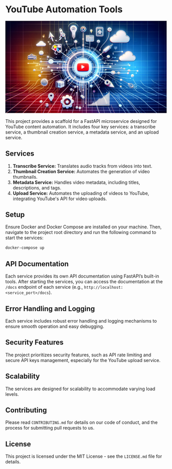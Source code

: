# YouTube Automation Tools

![Logo](logo.jpg)

This project provides a scaffold for a FastAPI microservice designed for YouTube content automation. It includes four key services: a transcribe service, a thumbnail creation service, a metadata service, and an upload service.

## Services

1. **Transcribe Service:** Translates audio tracks from videos into text.
2. **Thumbnail Creation Service:** Automates the generation of video thumbnails.
3. **Metadata Service:** Handles video metadata, including titles, descriptions, and tags.
4. **Upload Service:** Automates the uploading of videos to YouTube, integrating YouTube's API for video uploads.

## Setup

Ensure Docker and Docker Compose are installed on your machine. Then, navigate to the project root directory and run the following command to start the services:

```bash
docker-compose up
```

## API Documentation

Each service provides its own API documentation using FastAPI’s built-in tools. After starting the services, you can access the documentation at the `/docs` endpoint of each service (e.g., `http://localhost:<service_port>/docs`).

## Error Handling and Logging

Each service includes robust error handling and logging mechanisms to ensure smooth operation and easy debugging.

## Security Features

The project prioritizes security features, such as API rate limiting and secure API keys management, especially for the YouTube upload service.

## Scalability

The services are designed for scalability to accommodate varying load levels.

## Contributing

Please read `CONTRIBUTING.md` for details on our code of conduct, and the process for submitting pull requests to us.

## License

This project is licensed under the MIT License - see the `LICENSE.md` file for details.